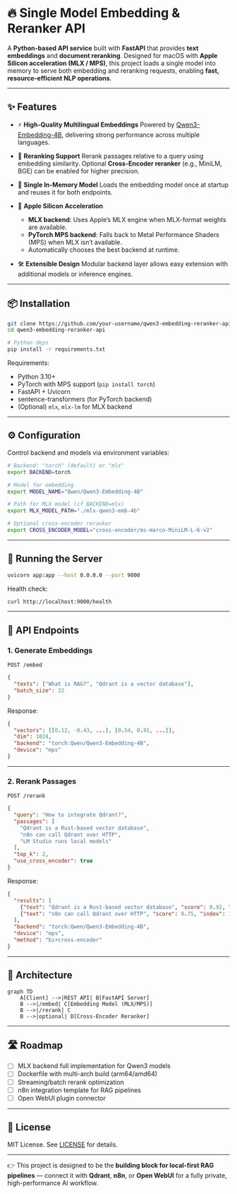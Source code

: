 # 🔥 Single Model Embedding & Reranker API

A **Python-based API service** built with **FastAPI** that provides **text embeddings** and **document reranking**.
Designed for macOS with **Apple Silicon acceleration (MLX / MPS)**, this project loads a single model into memory to serve both embedding and reranking requests, enabling **fast, resource-efficient NLP operations**.

---

## ✨ Features

* ⚡ **High-Quality Multilingual Embeddings**
  Powered by [Qwen3-Embedding-4B](https://huggingface.co/Qwen/Qwen3-Embedding-4B), delivering strong performance across multiple languages.

* 🔎 **Reranking Support**
  Rerank passages relative to a query using embedding similarity.
  Optional **Cross-Encoder reranker** (e.g., MiniLM, BGE) can be enabled for higher precision.

* 🧠 **Single In-Memory Model**
  Loads the embedding model once at startup and reuses it for both endpoints.

* 🚀 **Apple Silicon Acceleration**

  * **MLX backend**: Uses Apple’s MLX engine when MLX-format weights are available.
  * **PyTorch MPS backend**: Falls back to Metal Performance Shaders (MPS) when MLX isn’t available.
  * Automatically chooses the best backend at runtime.

* 🛠 **Extensible Design**
  Modular backend layer allows easy extension with additional models or inference engines.

---

## 📦 Installation

```bash
git clone https://github.com/your-username/qwen3-embedding-reranker-api.git
cd qwen3-embedding-reranker-api

# Python deps
pip install -r requirements.txt
```

Requirements:

* Python 3.10+
* PyTorch with MPS support (`pip install torch`)
* FastAPI + Uvicorn
* sentence-transformers (for PyTorch backend)
* (Optional) `mlx`, `mlx-lm` for MLX backend

---

## ⚙️ Configuration

Control backend and models via environment variables:

```bash
# Backend: "torch" (default) or "mlx"
export BACKEND=torch

# Model for embedding
export MODEL_NAME="Qwen/Qwen3-Embedding-4B"

# Path for MLX model (if BACKEND=mlx)
export MLX_MODEL_PATH="./mlx-qwen3-emb-4b"

# Optional cross-encoder reranker
export CROSS_ENCODER_MODEL="cross-encoder/ms-marco-MiniLM-L-6-v2"
```

---

## 🚀 Running the Server

```bash
uvicorn app:app --host 0.0.0.0 --port 9000
```

Health check:

```bash
curl http://localhost:9000/health
```

---

## 🔗 API Endpoints

### 1. Generate Embeddings

`POST /embed`

```json
{
  "texts": ["What is RAG?", "Qdrant is a vector database"],
  "batch_size": 32
}
```

Response:

```json
{
  "vectors": [[0.12, -0.43, ...], [0.54, 0.91, ...]],
  "dim": 1024,
  "backend": "torch:Qwen/Qwen3-Embedding-4B",
  "device": "mps"
}
```

---

### 2. Rerank Passages

`POST /rerank`

```json
{
  "query": "How to integrate Qdrant?",
  "passages": [
    "Qdrant is a Rust-based vector database",
    "n8n can call Qdrant over HTTP",
    "LM Studio runs local models"
  ],
  "top_k": 2,
  "use_cross_encoder": true
}
```

Response:

```json
{
  "results": [
    {"text": "Qdrant is a Rust-based vector database", "score": 0.92, "index": 0},
    {"text": "n8n can call Qdrant over HTTP", "score": 0.75, "index": 1}
  ],
  "backend": "torch:Qwen/Qwen3-Embedding-4B",
  "device": "mps",
  "method": "bi+cross-encoder"
}
```

---

## 📐 Architecture

```mermaid
graph TD
    A[Client] -->|REST API| B[FastAPI Server]
    B -->|/embed| C[Embedding Model (MLX/MPS)]
    B -->|/rerank| C
    B -->|optional| D[Cross-Encoder Reranker]
```

---

## 🛣 Roadmap

* [ ] MLX backend full implementation for Qwen3 models
* [ ] Dockerfile with multi-arch build (arm64/amd64)
* [ ] Streaming/batch rerank optimization
* [ ] n8n integration template for RAG pipelines
* [ ] Open WebUI plugin connector

---

## 📜 License

MIT License. See [LICENSE](LICENSE) for details.

---

👉 This project is designed to be the **building block for local-first RAG pipelines** — connect it with **Qdrant**, **n8n**, or **Open WebUI** for a fully private, high-performance AI workflow.
